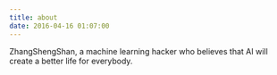 ```yaml
---
title: about
date: 2016-04-16 01:07:00
---
```



ZhangShengShan, a machine learning hacker who believes that AI will create a better life for everybody.

